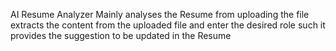 AI Resume Analyzer Mainly analyses the Resume from uploading the file extracts the content from the uploaded file and enter the desired role such it provides the suggestion to be updated in the Resume 
